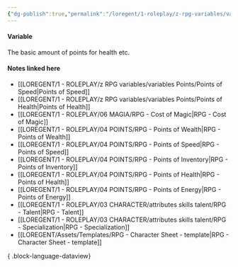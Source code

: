 ```yaml
---
{"dg-publish":true,"permalink":"/loregent/1-roleplay/z-rpg-variables/variables-points/amount-of-points/6-points/","noteIcon":""}
---
```


#### Variable

The basic amount of points for health etc.
#### Notes linked here

- [[LOREGENT/1 - ROLEPLAY/z RPG variables/variables Points/Points of Speed\|Points of Speed]]
- [[LOREGENT/1 - ROLEPLAY/z RPG variables/variables Points/Points of Health\|Points of Health]]
- [[LOREGENT/1 - ROLEPLAY/06 MAGIA/RPG - Cost of Magic\|RPG - Cost of Magic]]
- [[LOREGENT/1 - ROLEPLAY/04 POINTS/RPG - Points of Wealth\|RPG - Points of Wealth]]
- [[LOREGENT/1 - ROLEPLAY/04 POINTS/RPG - Points of Speed\|RPG - Points of Speed]]
- [[LOREGENT/1 - ROLEPLAY/04 POINTS/RPG - Points of Inventory\|RPG - Points of Inventory]]
- [[LOREGENT/1 - ROLEPLAY/04 POINTS/RPG - Points of Health\|RPG - Points of Health]]
- [[LOREGENT/1 - ROLEPLAY/04 POINTS/RPG - Points of Energy\|RPG - Points of Energy]]
- [[LOREGENT/1 - ROLEPLAY/03 CHARACTER/attributes skills talent/RPG - Talent\|RPG - Talent]]
- [[LOREGENT/1 - ROLEPLAY/03 CHARACTER/attributes skills talent/RPG - Specialization\|RPG - Specialization]]
- [[LOREGENT/Assets/Templates/RPG - Character Sheet - template\|RPG - Character Sheet - template]]

{ .block-language-dataview}

